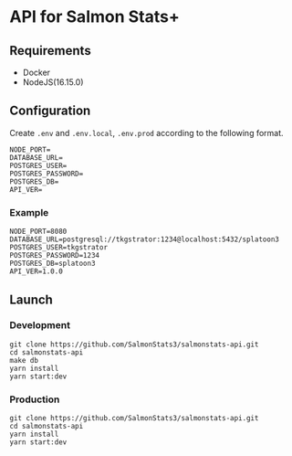 # API for Salmon Stats+

## Requirements

- Docker
- NodeJS(16.15.0)

## Configuration

Create `.env` and `.env.local`, `.env.prod` according to the following format.

```.env
NODE_PORT=
DATABASE_URL=
POSTGRES_USER=
POSTGRES_PASSWORD=
POSTGRES_DB=
API_VER=
```

### Example

```env
NODE_PORT=8080
DATABASE_URL=postgresql://tkgstrator:1234@localhost:5432/splatoon3
POSTGRES_USER=tkgstrator
POSTGRES_PASSWORD=1234
POSTGRES_DB=splatoon3
API_VER=1.0.0
```

## Launch

### Development

```
git clone https://github.com/SalmonStats3/salmonstats-api.git
cd salmonstats-api
make db
yarn install
yarn start:dev
```

### Production

```
git clone https://github.com/SalmonStats3/salmonstats-api.git
cd salmonstats-api
yarn install
yarn start:dev
```
